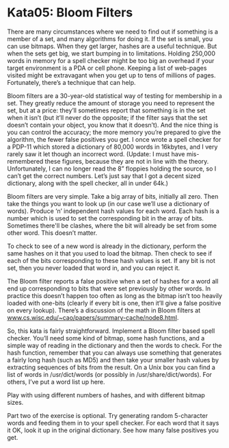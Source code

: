 # Kata05: Bloom Filters

There are many circumstances where we need to find out if something is a member
of a set, and many algorithms for doing it. If the set is small, you can use
bitmaps. When they get larger, hashes are a useful technique. But when the sets
get big, we start bumping in to limitations. Holding 250,000 words in memory for
a spell checker might be too big an overhead if your target environment is a PDA
or cell phone. Keeping a list of web-pages visited might be extravagant when you
get up to tens of millions of pages. Fortunately, there’s a technique that can
help.

Bloom filters are a 30-year-old statistical way of testing for membership in a
set. They greatly reduce the amount of storage you need to represent the set,
but at a price: they’ll sometimes report that something is in the set when it
isn’t (but it’ll never do the opposite; if the filter says that the set doesn’t
contain your object, you know that it doesn’t). And the nice thing is you can
control the accuracy; the more memory you’re prepared to give the algorithm, the
fewer false positives you get. I once wrote a spell checker for a PDP-11 which
stored a dictionary of 80,000 words in 16kbytes, and I very rarely saw it let
though an incorrect word. (Update: I must have mis-remembered these figures,
because they are not in line with the theory. Unfortunately, I can no longer
read the 8” floppies holding the source, so I can’t get the correct numbers.
Let’s just say that I got a decent sized dictionary, along with the spell
checker, all in under 64k.)

Bloom filters are very simple. Take a big array of bits, initially all zero.
Then take the things you want to look up (in our case we’ll use a dictionary of
words). Produce ‘n’ independent hash values for each word. Each hash is a number
which is used to set the corresponding bit in the array of bits. Sometimes
there'll be clashes, where the bit will already be set from some other word.
This doesn’t matter.

To check to see of a new word is already in the dictionary, perform the same
hashes on it that you used to load the bitmap. Then check to see if each of the
bits corresponding to these hash values is set. If any bit is not set, then you
never loaded that word in, and you can reject it.

The Bloom filter reports a false positive when a set of hashes for a word all
end up corresponding to bits that were set previously by other words. In
practice this doesn’t happen too often as long as the bitmap isn’t too heavily
loaded with one-bits (clearly if every bit is one, then it’ll give a false
positive on every lookup). There’s a discussion of the math in Bloom filters at
www.cs.wisc.edu/~cao/papers/summary-cache/node8.html.

So, this kata is fairly straightforward. Implement a Bloom filter based spell
checker. You’ll need some kind of bitmap, some hash functions, and a simple way
of reading in the dictionary and then the words to check. For the hash function,
remember that you can always use something that generates a fairly long hash
(such as MD5) and then take your smaller hash values by extracting sequences of
bits from the result. On a Unix box you can find a list of words in
/usr/dict/words (or possibly in /usr/share/dict/words). For others, I’ve put a
word list up here.

Play with using different numbers of hashes, and with different bitmap sizes.

Part two of the exercise is optional. Try generating random 5-character words
and feeding them in to your spell checker. For each word that it says it OK,
look it up in the original dictionary. See how many false positives you get.
